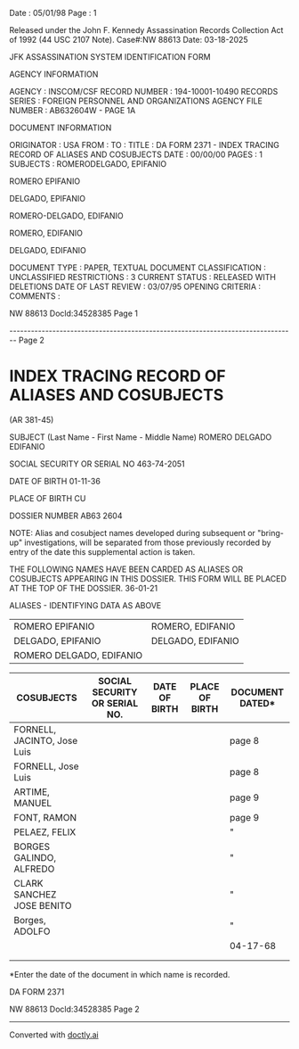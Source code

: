 Date : 05/01/98
Page : 1

Released under the John F. Kennedy
Assassination Records Collection Act of
1992 (44 USC 2107 Note). Case#:NW
88613 Date: 03-18-2025

JFK ASSASSINATION SYSTEM
IDENTIFICATION FORM

AGENCY INFORMATION

AGENCY : INSCOM/CSF
RECORD NUMBER : 194-10001-10490
RECORDS SERIES : FOREIGN PERSONNEL AND ORGANIZATIONS
AGENCY FILE NUMBER : AB632604W - PAGE 1A

DOCUMENT INFORMATION

ORIGINATOR : USA
FROM :
TO :
TITLE : DA FORM 2371 - INDEX TRACING RECORD OF ALIASES AND
COSUBJECTS
DATE : 00/00/00
PAGES : 1
SUBJECTS : ROMERODELGADO, EPIFANIO

ROMERO EPIFANIO

DELGADO, EPIFANIO

ROMERO-DELGADO, EDIFANIO

ROMERO, EDIFANIO

DELGADO, EDIFANIO

DOCUMENT TYPE : PAPER, TEXTUAL DOCUMENT
CLASSIFICATION : UNCLASSIFIED
RESTRICTIONS : 3
CURRENT STATUS : RELEASED WITH DELETIONS
DATE OF LAST REVIEW : 03/07/95
OPENING CRITERIA :
COMMENTS :

NW 88613 Docld:34528385 Page 1


-------------------------------------------------------------------------------- Page 2

# INDEX TRACING RECORD OF ALIASES AND COSUBJECTS
(AR 381-45)

SUBJECT (Last Name - First Name - Middle Name)
ROMERO DELGADO EDIFANIO

SOCIAL SECURITY OR SERIAL NO
463-74-2051

DATE OF BIRTH
01-11-36

PLACE OF BIRTH
CU

DOSSIER NUMBER
AB63 2604

NOTE: Alias and cosubject names developed during subsequent or "bring-up" investigations, will be separated from those previously recorded by entry of the date this supplemental action is taken.

THE FOLLOWING NAMES HAVE BEEN CARDED AS ALIASES OR COSUBJECTS APPEARING IN THIS DOSSIER. THIS FORM WILL BE PLACED AT THE TOP OF THE DOSSIER.
36-01-21

ALIASES - IDENTIFYING DATA AS ABOVE

|                          |                   |
| ------------------------ | ----------------- |
| ROMERO EPIFANIO          | ROMERO, EDIFANIO  |
| DELGADO, EPIFANIO        | DELGADO, EDIFANIO |
| ROMERO DELGADO, EDIFANIO |                   |

| COSUBJECTS                  | SOCIAL SECURITY OR SERIAL NO. | DATE OF BIRTH | PLACE OF BIRTH | DOCUMENT DATED* |
| --------------------------- | ----------------------------- | ------------- | -------------- | --------------- |
| FORNELL, JACINTO, Jose Luis |                               |               |                | page 8          |
| FORNELL, Jose Luis          |                               |               |                | page 8          |
| ARTIME, MANUEL              |                               |               |                | page 9          |
| FONT, RAMON                 |                               |               |                | page 9          |
| PELAEZ, FELIX               |                               |               |                | "               |
| BORGES GALINDO, ALFREDO     |                               |               |                | "               |
| CLARK SANCHEZ JOSE BENITO   |                               |               |                | "               |
| Borges, ADOLFO              |                               |               |                | "               |
|                             |                               |               |                | 04-17-68        |
|                             |                               |               |                |                 |
|                             |                               |               |                |                 |

*Enter the date of the document in which name is recorded.

DA FORM 2371

NW 88613 Docld:34528385 Page 2


---
Converted with [doctly.ai](https://doctly.ai)